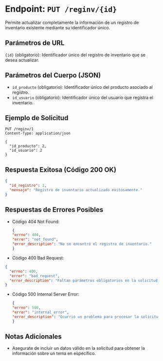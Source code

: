 # Endpoint: `PUT /reginv/{id}`

Permite actualizar completamente la información de un registro de inventario existente mediante su identificador único.

## Parámetros de URL
`{id}` (obligatorio): Identificador único del registro de inventario que se desea actualizar.

## Parámetros del Cuerpo (JSON)
- `id_producto` (obligatorio): Identificador único del producto asociado al registro.
- `id_usuario` (obligatorio): Identificador único del usuario que registra el inventario.

## Ejemplo de Solicitud
```http
PUT /reginv/1
Content-Type: application/json

{
  "id_producto": 2,
  "id_usuario": 2
}
```

## Respuesta Exitosa (Código 200 OK)
```json
{
  "id_registro": 1,
  "mensaje": "Registro de inventario actualizado exitosamente."
}
```

## Respuestas de Errores Posibles
- Código 404 Not Found:

  ```json
  {
  "errno": 404,
  "error": "not_found",
  "error_description": "No se encontró el registro de inventario."
  }
  ```

- Código 400 Bad Request:
```json
{
  "errno": 400,
  "error": "bad_request",
  "error_description": "Faltan parámetros obligatorios en la solicitud."
}

```

- Código 500 Internal Server Error:
  ```json
  {
  "errno": 500,
  "error": "internal_error",
  "error_description": "Ocurrió un problema para procesar la solicitud"
  }

  ``` 

## Notas Adicionales

- Asegurate de incluir un datos válido en la solicitud para obtener la información
  sobre un tema en específico.